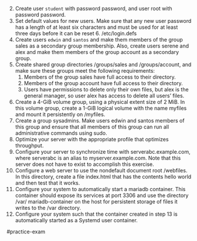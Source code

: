 
2.  Create user `student` with password password, and user root with password password.
5.  Set default values for new users. Make sure that any new user password has a length of at least six characters and must be used for at least three days before it can be reset
	6. /etc/login.defs
6.  Create users `edwin` and `santos` and make them members of the group sales as a secondary group membership. Also, create users serene and alex and make them members of the group account as a secondary group.
7.  Create shared group directories /groups/sales and /groups/account, and make sure these groups meet the following requirements:
	1. Members of the group sales have full access to their directory.
	2. Members of the group account have full access to their directory.
	3. Users have permissions to delete only their own files, but alex is the general manager, so user alex has access to delete all users’ files.
8. Create a 4-GiB volume group, using a physical extent size of 2 MiB. In this volume group, create a 1-GiB logical volume with the name myfiles and mount it persistently on /myfiles.
9. Create a group sysadmins. Make users edwin and santos members of this group and ensure that all members of this group can run all administrative commands using sudo.
10. Optimize your server with the appropriate profile that optimizes throughput.   
11. Configure your server to synchronize time with serverabc.example.com, where serverabc is an alias to myserver.example.com. Note that this server does not have to exist to accomplish this exercise.
12. Configure a web server to use the nondefault document root /webfiles. In this directory, create a file index.html that has the contents hello world and then test that it works.
13. Configure your system to automatically start a mariadb container. This container should expose its services at port 3306 and use the directory /var/ mariadb-container on the host for persistent storage of files it writes to the /var directory.
14. Configure your system such that the container created in step 13 is automatically started as a Systemd user container.

#practice-exam 